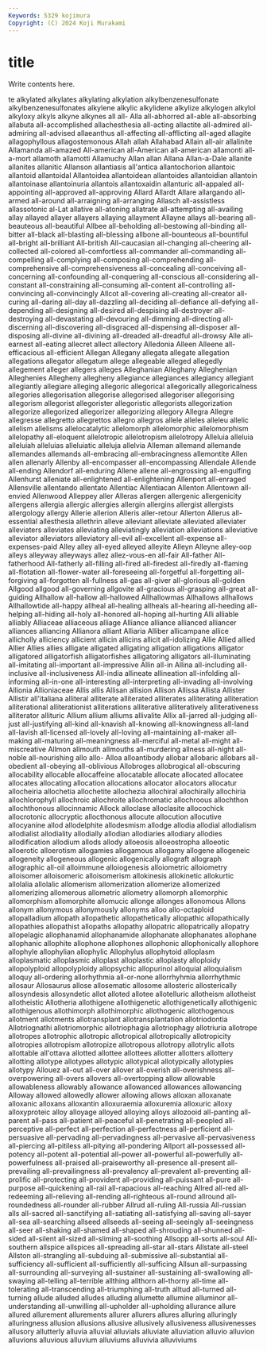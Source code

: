 ```yaml
---
Keywords: 5329 kojimura
Copyright: (C) 2024 Koji Murakami
---
```


# title

Write contents here.



te alkylated alkylates alkylating
alkylation alkylbenzenesulfonate alkylbenzenesulfonates alkylene alkylic alkylidene alkylize alkylogen alkylol alkyloxy
alkyls alkyne alkynes all all- Alla all-abhorred all-able all-absorbing allabuta
all-accomplished allachesthesia all-acting allactite all-admired all-admiring all-advised allaeanthus all-affecting all-afflicting
all-aged allagite allagophyllous allagostemonous Allah allah Allahabad Allain all-air allalinite
Allamanda all-amazed All-american all-American all-american allamonti all-a-mort allamoth allamotti Allamuchy
Allan allan Allana Allan-a-Dale allanite allanites allanitic Allanson allantiasis all'antica
allantochorion allantoic allantoid allantoidal Allantoidea allantoidean allantoides allantoidian allantoin allantoinase
allantoinuria allantois allantoxaidin allanturic all-appaled all-appointing all-approved all-approving Allard Allardt
Allare allargando all-armed all-around all-arraigning all-arranging Allasch all-assistless allassotonic al-Lat
allative all-atoning allatrate all-attempting all-availing allay allayed allayer allayers allaying
allayment Allayne allays all-bearing all-beauteous all-beautiful Allbee all-beholding all-bestowing all-binding
all-bitter all-black all-blasting all-blessing allbone all-bounteous all-bountiful all-bright all-brilliant All-british
All-caucasian all-changing all-cheering all-collected all-colored all-comfortless all-commander all-commanding all-compelling all-complying
all-composing all-comprehending all-comprehensive all-comprehensiveness all-concealing all-conceiving all-concerning all-confounding all-conquering all-conscious
all-considering all-constant all-constraining all-consuming all-content all-controlling all-convincing all-convincingly Allcot all-covering
all-creating all-creator all-curing all-daring all-day all-dazzling all-deciding all-defiance all-defying all-depending
all-designing all-desired all-despising all-destroyer all-destroying all-devastating all-devouring all-dimming all-directing all-discerning
all-discovering all-disgraced all-dispensing all-disposer all-disposing all-divine all-divining all-dreaded all-dreadful all-drowsy
Alle all-earnest all-eating allecret allect allectory Alledonia Alleen Alleene all-efficacious
all-efficient Allegan Allegany allegata allegate allegation allegations allegator allegatum allege
allegeable alleged allegedly allegement alleger allegers alleges Alleghanian Alleghany Alleghenian
Alleghenies Allegheny allegheny allegiance allegiances allegiancy allegiant allegiantly allegiare alleging
allegoric allegorical allegorically allegoricalness allegories allegorisation allegorise allegorised allegoriser allegorising
allegorism allegorist allegorister allegoristic allegorists allegorization allegorize allegorized allegorizer allegorizing
allegory Allegra Allegre allegresse allegretto allegrettos allegro allegros allele alleles
alleleu allelic allelism allelisms allelocatalytic allelomorph allelomorphic allelomorphism allelopathy all-eloquent
allelotropic allelotropism allelotropy Alleluia alleluia alleluiah alleluias alleluiatic alleluja allelvia
Alleman allemand allemande allemandes allemands all-embracing all-embracingness allemontite Allen allen
allenarly Allenby all-encompasser all-encompassing Allendale Allende all-ending Allendorf all-enduring Allene
allene all-engrossing all-engulfing Allenhurst alleniate all-enlightened all-enlightening Allenport all-enraged Allensville
allentando allentato Allentiac Allentiacan Allenton Allentown all-envied Allenwood Alleppey aller
Alleras allergen allergenic allergenicity allergens allergia allergic allergies allergin allergins
allergist allergists allergology allergy Allerie allerion Alleris aller-retour Allerton Allerus
all-essential allesthesia allethrin alleve alleviant alleviate alleviated alleviater alleviaters alleviates
alleviating alleviatingly alleviation alleviations alleviative alleviator alleviators alleviatory all-evil all-excellent
all-expense all-expenses-paid Alley alley all-eyed alleyed alleyite Alleyn Alleyne alley-oop
alleys alleyway alleyways allez allez-vous-en all-fair All-father All-fatherhood All-fatherly all-filling
all-fired all-firedest all-firedly all-flaming all-flotation all-flower-water all-foreseeing all-forgetful all-forgetting all-forgiving
all-forgotten all-fullness all-gas all-giver all-glorious all-golden Allgood allgood all-governing allgovite
all-gracious all-grasping all-great all-guiding Allhallow all-hallow all-hallowed Allhallowmas Allhallows allhallows
Allhallowtide all-happy allheal all-healing allheals all-hearing all-heeding all-helping all-hiding all-holy
all-honored all-hoping all-hurting Alli alliable alliably Alliaceae alliaceous alliage Alliance
alliance allianced alliancer alliances alliancing Allianora alliant Alliaria Alliber allicampane
allice allicholly alliciency allicient allicin allicins allicit all-idolizing Allie Allied
allied Allier Allies allies alligate alligated alligating alligation alligations alligator
alligatored alligatorfish alligatorfishes alligatoring alligators all-illuminating all-imitating all-important all-impressive Allin
all-in Allina all-including all-inclusive all-inclusiveness All-india allineate allineation all-infolding all-informing
all-in-one all-interesting all-interpreting all-invading all-involving Allionia Allioniaceae Allis allis Allisan
allision Allison Allissa Allista Allister Allistir all'italiana alliteral alliterate alliterated
alliterates alliterating alliteration alliterational alliterationist alliterations alliterative alliteratively alliterativeness alliterator
allituric Allium allium alliums allivalite Allix all-jarred all-judging all-just all-justifying
all-kind all-knavish all-knowing all-knowingness all-land all-lavish all-licensed all-lovely all-loving all-maintaining
all-maker all-making all-maturing all-meaningness all-merciful all-metal all-might all-miscreative Allmon allmouth
allmouths all-murdering allness all-night all-noble all-nourishing allo allo- Alloa alloantibody
allobar allobaric allobars all-obedient all-obeying all-oblivious Allobroges allobrogical all-obscuring allocability
allocable allocaffeine allocatable allocate allocated allocatee allocates allocating allocation allocations
allocator allocators allocatur allocheiria allochetia allochetite allochezia allochiral allochirally allochiria
allochlorophyll allochroic allochroite allochromatic allochroous allochthon allochthonous allocinnamic Allock alloclase
alloclasite allocochick allocrotonic allocryptic allocthonous allocute allocution allocutive allocyanine allod
allodelphite allodesmism allodge allodia allodial allodialism allodialist allodiality allodially allodian
allodiaries allodiary allodies allodification allodium allods allody alloeosis alloeostropha alloeotic
alloerotic alloerotism allogamies allogamous allogamy allogene allogeneic allogeneity allogeneous allogenic
allogenically allograft allograph allographic all-oil alloimmune alloiogenesis alloiometric alloiometry alloisomer
alloisomeric alloisomerism allokinesis allokinetic allokurtic allolalia allolalic allomerism allomerization allomerize
allomerized allomerizing allomerous allometric allometry allomorph allomorphic allomorphism allomorphite allomucic
allonge allonges allonomous Allons allonym allonymous allonymously allonyms alloo allo-octaploid
allopalladium allopath allopathetic allopathetically allopathic allopathically allopathies allopathist allopaths allopathy
allopatric allopatrically allopatry allopelagic allophanamid allophanamide allophanate allophanates allophane allophanic
allophite allophone allophones allophonic allophonically allophore allophyle allophylian allophylic Allophylus
allophytoid alloplasm alloplasmatic alloplasmic alloplast alloplastic alloplasty alloploidy allopolyploid allopolyploidy
allopsychic allopurinol alloquial alloquialism alloquy all-ordering allorhythmia all-or-none allorrhyhmia allorrhythmic
allosaur Allosaurus allose allosematic allosome allosteric allosterically allosyndesis allosyndetic allot
alloted allotee allotelluric allotheism allotheist allotheistic Allotheria allothigene allothigenetic allothigenetically
allothigenic allothigenous allothimorph allothimorphic allothogenic allothogenous allotment allotments allotransplant allotransplantation
allotriodontia Allotriognathi allotriomorphic allotriophagia allotriophagy allotriuria allotrope allotropes allotrophic allotropic
allotropical allotropically allotropicity allotropies allotropism allotropize allotropous allotropy allotrylic allots
allottable all'ottava allotted allottee allottees allotter allotters allottery allotting allotype
allotypes allotypic allotypical allotypically allotypies allotypy Allouez all-out all-over allover
all-overish all-overishness all-overpowering all-overs allovers all-overtopping allow allowable allowableness allowably
allowance allowanced allowances allowancing Alloway allowed allowedly allower allowing allows
alloxan alloxanate alloxanic alloxans alloxantin alloxuraemia alloxuremia alloxuric alloxy alloxyproteic
alloy alloyage alloyed alloying alloys allozooid all-panting all-parent all-pass all-patient
all-peaceful all-penetrating all-peopled all-perceptive all-perfect all-perfection all-perfectness all-perficient all-persuasive all-pervading
all-pervadingness all-pervasive all-pervasiveness all-piercing all-pitiless all-pitying all-pondering Allport all-possessed all-potency
all-potent all-potential all-power all-powerful all-powerfully all-powerfulness all-praised all-praiseworthy all-presence all-present
all-prevailing all-prevailingness all-prevalency all-prevalent all-preventing all-prolific all-protecting all-provident all-providing all-puissant
all-pure all-purpose all-quickening all-rail all-rapacious all-reaching Allred all-red all-redeeming all-relieving
all-rending all-righteous all-round allround all-roundedness all-rounder all-rubber Allrud all-ruling All-russia
All-russian alls all-sacred all-sanctifying all-satiating all-satisfying all-saving all-sayer all-sea all-searching
allseed allseeds all-seeing all-seeingly all-seeingness all-seer all-shaking all-shamed all-shaped all-shrouding
all-shunned all-sided all-silent all-sized all-sliming all-soothing Allsopp all-sorts all-soul All-southern
allspice allspices all-spreading all-star all-stars Allstate all-steel Allston all-strangling all-subduing
all-submissive all-substantial all-sufficiency all-sufficient all-sufficiently all-sufficing Allsun all-surpassing all-surrounding all-surveying
all-sustainer all-sustaining all-swallowing all-swaying all-telling all-terrible allthing allthorn all-thorny all-time
all-tolerating all-transcending all-triumphing all-truth alltud all-turned all-turning allude alluded alludes
alluding allumette allumine alluminor all-understanding all-unwilling all-upholder all-upholding allurance allure
allured allurement allurements allurer allurers allures alluring alluringly alluringness allusion
allusions allusive allusively allusiveness allusivenesses allusory allutterly alluvia alluvial alluvials
alluviate alluviation alluvio alluvion alluvions alluvious alluvium alluviums alluvivia alluviviums
